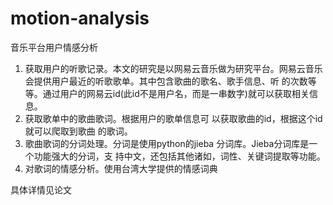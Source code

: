 # motion-analysis
音乐平台用户情感分析
1.	获取用户的听歌记录。本文的研究是以网易云音乐做为研究平台。网易云音乐会提供用户最近的听歌歌单。其中包含歌曲的歌名、歌手信息、听
的次数等等。通过用户的网易云id(此id不是用户名，而是一串数字)就可以获取相关信息。
2.	获取歌单中的歌曲歌词。根据用户的歌单信息可
以获取歌曲的id，根据这个id就可以爬取到歌曲
的歌词。
3.	歌曲歌词的分词处理。分词是使用python的jieba
分词库。Jieba分词库是一个功能强大的分词，支
   持中文，还包括其他诸如，词性、关键词提取等功能。
4. 对歌词的情感分析。使用台湾大学提供的情感词典

具体详情见论文
